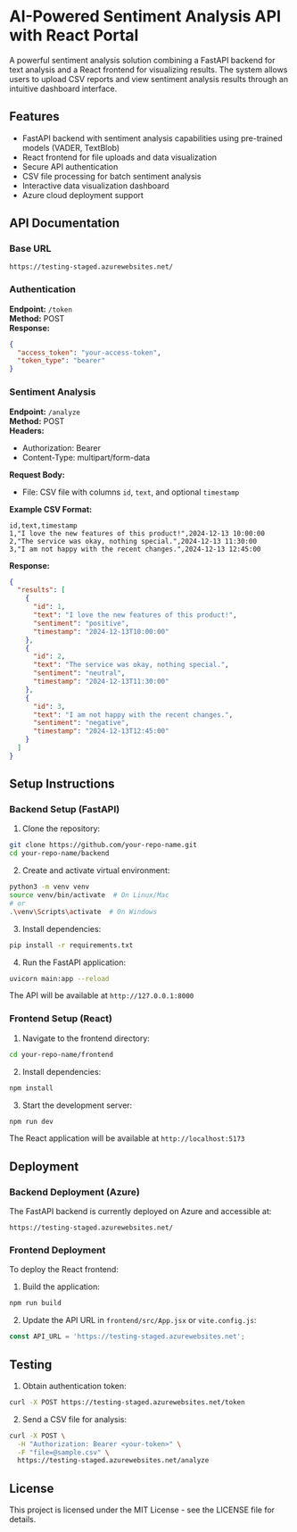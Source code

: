 # AI-Powered Sentiment Analysis API with React Portal

A powerful sentiment analysis solution combining a FastAPI backend for text analysis and a React frontend for visualizing results. The system allows users to upload CSV reports and view sentiment analysis results through an intuitive dashboard interface.

## Features

- FastAPI backend with sentiment analysis capabilities using pre-trained models (VADER, TextBlob)
- React frontend for file uploads and data visualization
- Secure API authentication
- CSV file processing for batch sentiment analysis
- Interactive data visualization dashboard
- Azure cloud deployment support

## API Documentation

### Base URL
```
https://testing-staged.azurewebsites.net/
```

### Authentication

**Endpoint:** `/token`  
**Method:** POST  
**Response:**
```json
{
  "access_token": "your-access-token",
  "token_type": "bearer"
}
```

### Sentiment Analysis

**Endpoint:** `/analyze`  
**Method:** POST  
**Headers:**
- Authorization: Bearer <your-access-token>
- Content-Type: multipart/form-data

**Request Body:**
- File: CSV file with columns `id`, `text`, and optional `timestamp`

**Example CSV Format:**
```csv
id,text,timestamp
1,"I love the new features of this product!",2024-12-13 10:00:00
2,"The service was okay, nothing special.",2024-12-13 11:30:00
3,"I am not happy with the recent changes.",2024-12-13 12:45:00
```

**Response:**
```json
{
  "results": [
    {
      "id": 1,
      "text": "I love the new features of this product!",
      "sentiment": "positive",
      "timestamp": "2024-12-13T10:00:00"
    },
    {
      "id": 2,
      "text": "The service was okay, nothing special.",
      "sentiment": "neutral",
      "timestamp": "2024-12-13T11:30:00"
    },
    {
      "id": 3,
      "text": "I am not happy with the recent changes.",
      "sentiment": "negative",
      "timestamp": "2024-12-13T12:45:00"
    }
  ]
}
```

## Setup Instructions

### Backend Setup (FastAPI)

1. Clone the repository:
```bash
git clone https://github.com/your-repo-name.git
cd your-repo-name/backend
```

2. Create and activate virtual environment:
```bash
python3 -m venv venv
source venv/bin/activate  # On Linux/Mac
# or
.\venv\Scripts\activate  # On Windows
```

3. Install dependencies:
```bash
pip install -r requirements.txt
```

4. Run the FastAPI application:
```bash
uvicorn main:app --reload
```

The API will be available at `http://127.0.0.1:8000`

### Frontend Setup (React)

1. Navigate to the frontend directory:
```bash
cd your-repo-name/frontend
```

2. Install dependencies:
```bash
npm install
```

3. Start the development server:
```bash
npm run dev
```

The React application will be available at `http://localhost:5173`

## Deployment

### Backend Deployment (Azure)

The FastAPI backend is currently deployed on Azure and accessible at:
```
https://testing-staged.azurewebsites.net/
```

### Frontend Deployment

To deploy the React frontend:

1. Build the application:
```bash
npm run build
```

2. Update the API URL in `frontend/src/App.jsx` or `vite.config.js`:
```javascript
const API_URL = 'https://testing-staged.azurewebsites.net';
```

## Testing

1. Obtain authentication token:
```bash
curl -X POST https://testing-staged.azurewebsites.net/token
```

2. Send a CSV file for analysis:
```bash
curl -X POST \
  -H "Authorization: Bearer <your-token>" \
  -F "file=@sample.csv" \
  https://testing-staged.azurewebsites.net/analyze
```

## License

This project is licensed under the MIT License - see the LICENSE file for details.
